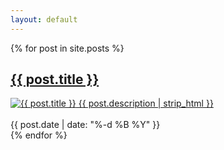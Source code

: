```yaml
---
layout: default
---
```


{% for post in site.posts %}
<article class="post">
    <a href="{{ post.url | remove_first:'/'}}">
        <h2>{{ post.title }}</h2>
        <img src="{{ post.image }}" alt="{{ post.title }}" />
        {{ post.description | strip_html }}
    </a>
    <br>
    <br>
    <span>{{ post.date | date: "%-d %B %Y" }}</span>
</article>
{% endfor %}